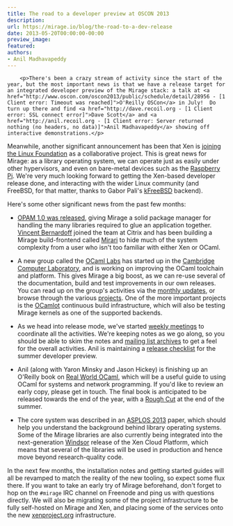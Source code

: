 ```yaml
---
title: The road to a developer preview at OSCON 2013
description:
url: https://mirage.io/blog/the-road-to-a-dev-release
date: 2013-05-20T00:00:00-00:00
preview_image:
featured:
authors:
- Anil Madhavapeddy
---
```



        <p>There's been a crazy stream of activity since the start of the year, but the most important news is that we have a release target for an integrated developer preview of the Mirage stack: a talk at <a href="http://www.oscon.com/oscon2013/public/schedule/detail/28956 - [1 Client error: Timeout was reached]">O'Reilly OSCon</a> in July!  Do turn up there and find <a href="http://dave.recoil.org - [1 Client error: SSL connect error]">Dave Scott</a> and <a href="http://anil.recoil.org - [1 Client error: Server returned nothing (no headers, no data)]">Anil Madhavapeddy</a> showing off interactive demonstrations.</p>
<p>Meanwhile, another significant announcement has been that Xen is <a href="http://www.linuxfoundation.org/news-media/announcements/2013/04/xen-become-linux-foundation-collaborative-project - [404 Not Found]">joining the Linux Foundation</a> as a collaborative project.  This is great news for Mirage: as a library operating system, we can operate just as easily under other hypervisors, and even on bare-metal devices such as the <a href="http://raspberrypi.org">Raspberry Pi</a>.  We're very much looking forward to getting the Xen-based developer release done, and interacting with the wider Linux community (and FreeBSD, for that matter, thanks to Gabor Pali's <a href="https://github.com/pgj/mirage-kfreebsd">kFreeBSD</a> backend).</p>
<p>Here's some other significant news from the past few months:</p>
<ul>
<li>
<p><a href="http://www.ocamlpro.com/blog/2013/03/14/opam-1.0.0.html - [404 Not Found]">OPAM 1.0 was released</a>, giving Mirage a solid package manager for handling the many libraries required to glue an application together.  <a href="https://github.com/vbmithr">Vincent Bernardoff</a> joined the team at Citrix and has been building a Mirage build-frontend called <a href="https://github.com/mirage/mirari">Mirari</a> to hide much of the system complexity from a user who isn't too familiar with either Xen or OCaml.</p>
</li>
<li>
<p>A new group called the <a href="http://ocaml.io">OCaml Labs</a> has started up in the <a href="http://www.cl.cam.ac.uk">Cambridge Computer Laboratory</a>, and is working on improving the OCaml toolchain and platform.  This gives Mirage a big boost, as we can re-use several of the documentation, build and test improvements in our own releases.  You can read up on the group's activities via the <a href="http://ocaml.io/news - [404 Not Found]">monthly updates</a>, or browse through the various <a href="http://ocaml.io/tasks - [404 Not Found]">projects</a>.  One of the more important projects is the <a href="http://www.cl.cam.ac.uk/projects/ocamllabs/tasks/platform.html#OCamlot - [404 Not Found]">OCamlot</a> continuous build infrastructure, which will also be testing Mirage kernels as one of the supported backends.</p>
</li>
<li>
<p>As we head into release mode, we've started <a href="https://mirage.io/wiki#Weekly-calls-and-release-notes">weekly meetings</a> to coordinate all the activities.  We're keeping notes as we go along, so you should be able to skim the notes and <a href="https://lists.cam.ac.uk/pipermail/cl-mirage/ - [1 Client error: SSL peer certificate or SSH remote key was not OK]">mailing list archives</a> to get a feel for the overall activities.  Anil is maintaining a <a href="https://mirage.github.io/wiki/dev-preview-checklist - [404 Not Found]">release checklist</a> for the summer developer preview.</p>
</li>
<li>
<p>Anil (along with Yaron Minsky and Jason Hickey) is finishing up an O'Reilly book on <a href="http://realworldocaml.org">Real World OCaml</a>, which will be a useful guide to using OCaml for systems and network programming. If you'd like to review an early copy, please get in touch.  The final book is anticipated to be released towards the end of the year, with a <a href="http://shop.oreilly.com/category/roughcuts.do">Rough Cut</a> at the end of the summer.</p>
</li>
<li>
<p>The core system was described in an <a href="http://anil.recoil.org/papers/2013-asplos-mirage.pdf - [1 Client error: Server returned nothing (no headers, no data)]">ASPLOS 2013</a> paper, which should help you understand the background behind library operating systems. Some of the Mirage libraries are also currently being integrated into the next-generation <a href="http://blogs.citrix.com/2012/05/17/introducing-windsor-a-new-xen-based-virtualization-architecture/ - [404 Not Found]">Windsor</a> release of the Xen Cloud Platform, which means that several of the libraries will be used in production and hence move beyond research-quality code.</p>
</li>
</ul>
<p>In the next few months, the installation notes and getting started guides will
all be revamped to match the reality of the new tooling, so expect some flux
there.   If you want to take an early try of Mirage beforehand, don't forget to
hop on the <code>#mirage</code> IRC channel on Freenode and ping us with questions
directly.  We will also be migrating some of the project infrastructure to be fully
self-hosted on Mirage and Xen, and placing some of the services onto the new <a href="http://xenproject.org">xenproject.org</a> infrastructure.</p>

      
